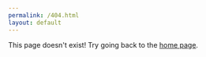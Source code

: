 ```yaml
---
permalink: /404.html
layout: default
---
```


<div class="container">
  <p>This page doesn't exist! Try going back to the <a href="/">home page</a>.</p>
</div>
